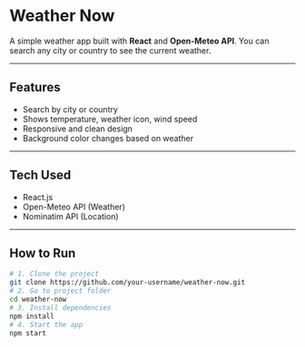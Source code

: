 #  Weather Now

A simple weather app built with **React** and **Open-Meteo API**. You can search any city or country to see the current weather.

---

## Features
- Search by city or country
- Shows temperature, weather icon, wind speed
- Responsive and clean design
- Background color changes based on weather

---

## Tech Used
- React.js
- Open-Meteo API (Weather)
- Nominatim API (Location)

---

## How to Run
```bash
# 1. Clone the project
git clone https://github.com/your-username/weather-now.git
# 2. Go to project folder
cd weather-now
# 3. Install dependencies
npm install
# 4. Start the app
npm start
